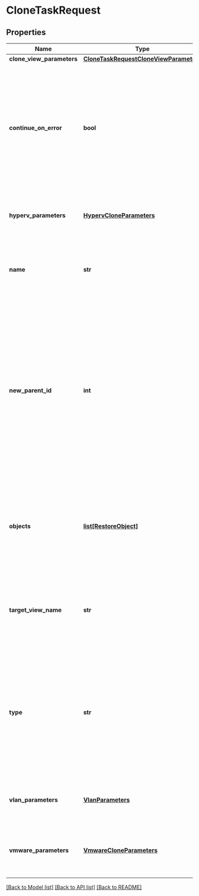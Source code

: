 # CloneTaskRequest

## Properties
Name | Type | Description | Notes
------------ | ------------- | ------------- | -------------
**clone_view_parameters** | [**CloneTaskRequestCloneViewParameters**](CloneTaskRequestCloneViewParameters.md) |  | [optional] 
**continue_on_error** | **bool** | Specifies if the Restore Task should continue when some operations on some objects fail. If true, the Cohesity Cluster ignores intermittent errors and restores as many objects as possible. | [optional] 
**hyperv_parameters** | [**HypervCloneParameters**](HypervCloneParameters.md) | Specifies additional parameters for &#39;kHyperV&#39; restore objects. | [optional] 
**name** | **str** | Specifies the name of the Restore Task. This field must be set and must be a unique name. | 
**new_parent_id** | **int** | Specify a new registered parent Protection Source. If specified the selected objects are cloned or recovered to this new Protection Source. If not specified, objects are cloned or recovered to the original Protection Source that was managing them. | [optional] 
**objects** | [**list[RestoreObject]**](RestoreObject.md) | Specifies a list of Protection Source objects or Protection Job objects (with specified Protection Source objects). | [optional] 
**target_view_name** | **str** | Specifies the name of the View where the cloned VMs are stored. This field is required for a &#39;kCloneVMs&#39; Restore Task. | [optional] 
**type** | **str** | Specifies the type of Restore Task such as &#39;kCloneVMs&#39; or &#39;kCloneView&#39;. &#39;kCloneVMs&#39; specifies a Restore Task that clones VMs. &#39;kCloneView&#39; specifies a Restore Task that clones a View. | 
**vlan_parameters** | [**VlanParameters**](VlanParameters.md) | Specifies VLAN parameters for the restore operation. | [optional] 
**vmware_parameters** | [**VmwareCloneParameters**](VmwareCloneParameters.md) | Specifies additional parameters for &#39;kVmware&#39; restore objects. | [optional] 

[[Back to Model list]](../README.md#documentation-for-models) [[Back to API list]](../README.md#documentation-for-api-endpoints) [[Back to README]](../README.md)


